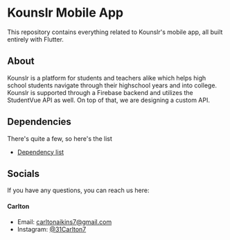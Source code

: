 # Kounslr Mobile App

This repository contains everything related to Kounslr's mobile app, all built entirely with Flutter.

## About
Kounslr is a platform for students and teachers alike which helps high school students navigate through their highschool years and into college. Kounslr is supported through a Firebase backend and utilizes the StudentVue API as well. On top of that, we are designing a custom API. 

## Dependencies

There's quite a few, so here's the list
- [Dependency list](https://github.com/Kounslr/mobile_app/blob/master/pubspec.yaml)

## Socials

If you have any questions, you can reach us here:

#### Carlton
- Email: carltonaikins7@gmail.com
- Instagram: [@31Carlton7](https://www.instagram.com/31carlton7)

